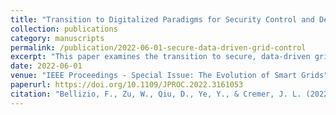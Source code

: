 ```yaml
---
title: "Transition to Digitalized Paradigms for Security Control and Decentralized Electricity Market"
collection: publications
category: manuscripts
permalink: /publication/2022-06-01-secure-data-driven-grid-control
excerpt: "This paper examines the transition to secure, data-driven grid control and decentralized electricity markets. It discusses novel frameworks for leveraging data analytics to ensure grid reliability."
date: 2022-06-01
venue: "IEEE Proceedings - Special Issue: The Evolution of Smart Grids"
paperurl: https://doi.org/10.1109/JPROC.2022.3161053
citation: "Bellizio, F., Zu, W., Qiu, D., Ye, Y., & Cremer, J. L. (2022). 'Transition to Digitalized Paradigms for Security Control and Decentralized Electricity Market, 111(7), 1234-1245."
---
```

